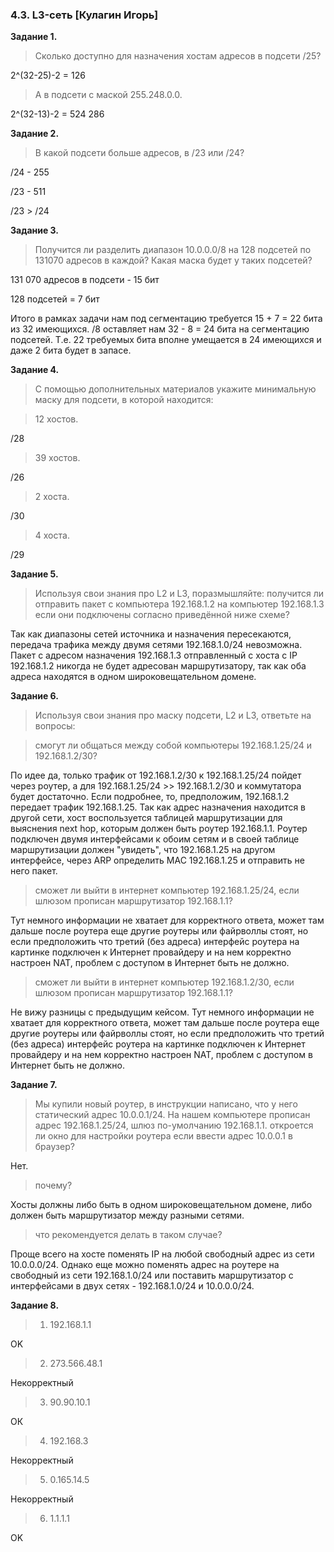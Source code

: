 ### 4.3. L3-сеть [Кулагин Игорь]
**Задание 1.**
>Сколько доступно для назначения хостам адресов в подсети /25?

2^(32-25)-2 = 126

>А в подсети с маской 255.248.0.0.

2^(32-13)-2 = 524 286

**Задание 2.**
> В какой подсети больше адресов, в /23 или /24?

/24 - 255

/23 - 511

/23 > /24

**Задание 3.**
>Получится ли разделить диапазон 10.0.0.0/8 на 128 подсетей по 131070 адресов в каждой?
>Какая маска будет у таких подсетей?

131 070 адресов в подсети  - 15 бит

128 подсетей = 7 бит

Итого в рамках задачи нам под сегментацию требуется 15 + 7 = 22 бита из 32 имеющихся. /8 оставляет нам 32 - 8 = 24 бита на сегментацию подсетей. Т.е. 22 требуемых бита вполне умещается в 24 имеющихся и даже 2 бита будет в запасе.

**Задание 4.**
>С помощью дополнительных материалов укажите минимальную маску для подсети, в которой находится:

>12 хостов.

/28

>39 хостов.

/26

>2 хоста.

/30

>4 хоста.

/29

**Задание 5.**
>Используя свои знания про L2 и L3, поразмышляйте:
>получится ли отправить пакет с компьютера 192.168.1.2 на компьютер 192.168.1.3 если они подключены согласно приведённой ниже схеме?

Так как диапазоны сетей источника и назначения пересекаются, передача трафика между двумя сетями 192.168.1.0/24 невозможна. Пакет с адресом назначения 192.168.1.3 отправленный с хоста с IP 192.168.1.2 никогда не будет адресован маршрутизатору, так как оба адреса находятся в одном широковещательном домене.

**Задание 6.**
>Используя свои знания про маску подсети, L2 и L3, ответьте на вопросы:

>смогут ли общаться между собой компьютеры 192.168.1.25/24 и 192.168.1.2/30?

По идее да, только трафик от 192.168.1.2/30 к 192.168.1.25/24 пойдет через роутер, а для 192.168.1.25/24 >> 192.168.1.2/30 и коммутатора будет достаточно. Если подробнее, то, предположим, 192.168.1.2 передает трафик 192.168.1.25. Так как адрес назначения находится в другой сети, хост воспользуется таблицей маршрутизации для выяснения next hop, которым должен быть роутер 192.168.1.1. Роутер подключен двумя интерфейсами к обоим сетям и в своей таблице маршрутизации должен "увидеть", что 192.168.1.25 на другом интерфейсе, через ARP определить MAC 192.168.1.25 и отправить не него пакет.

>сможет ли выйти в интернет компьютер 192.168.1.25/24, если шлюзом прописан маршрутизатор 192.168.1.1?

Тут немного информации не хватает для корректного ответа, может там дальше после роутера еще другие роутеры или файрволлы стоят, но если предположить что третий (без адреса) интерфейс роутера на картинке подключен к Интернет провайдеру и на нем корректно настроен NAT, проблем с доступом в Интернет быть не должно. 

>сможет ли выйти в интернет компьютер 192.168.1.2/30, если шлюзом прописан маршрутизатор 192.168.1.1?

Не вижу разницы с предыдущим кейсом. Тут немного информации не хватает для корректного ответа, может там дальше после роутера еще другие роутеры или файрволлы стоят, но если предположить что третий (без адреса) интерфейс роутера на картинке подключен к Интернет провайдеру и на нем корректно настроен NAT, проблем с доступом в Интернет быть не должно.

**Задание 7.**
>Мы купили новый роутер, в инструкции написано, что у него статический адрес 10.0.0.1/24.
> На нашем компьютере прописан адрес 192.168.1.25/24, шлюз по-умолчанию 192.168.1.1.
> откроется ли окно для настройки роутера если ввести адрес 10.0.0.1 в браузер?

Нет.

> почему?

Хосты должны либо быть в одном широковещательном домене, либо должен быть маршрутизатор между разными сетями.

> что рекомендуется делать в таком случае?

Проще всего на хосте поменять IP на любой свободный адрес из сети 10.0.0.0/24. Однако еще можно поменять адрес на роутере на свободный из сети 192.168.1.0/24 или поставить маршрутизатор с интерфейсами в двух сетях - 192.168.1.0/24 и 10.0.0.0/24.

**Задание 8.**
>1.	192.168.1.1

OK

>2.	273.566.48.1

Некорректный

>3.	90.90.10.1

ОК

>4.	192.168.3

Некорректный

>5.	0.165.14.5

Некорректный

>6.	1.1.1.1

OK